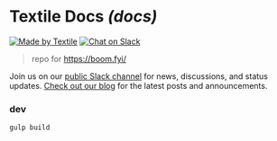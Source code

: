 # Textile Docs _(docs)_

[![Made by Textile](https://img.shields.io/badge/made%20by-Textile-informational.svg?style=popout-square)](https://textile.io)
[![Chat on Slack](https://img.shields.io/badge/slack-slack.textile.io-informational.svg?style=popout-square)](https://slack.textile.io)

> repo for https://boom.fyi/

Join us on our [public Slack channel](https://slack.textile.io/) for news, discussions, and status updates. [Check out our blog](https://blog.textile.io/) for the latest posts and announcements.


### dev

```sh
gulp build
```